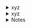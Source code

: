 
<details>
<summary>xyz</summary>
<br>

 
</details>




<details>
<summary>xyz</summary>
<br>

 
</details>


<details>
<summary>Notes</summary>
<br>

 
</details>

